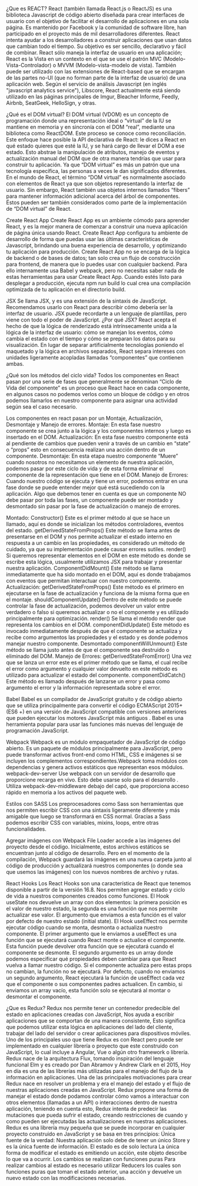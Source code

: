 ¿Que es REACT?
React (también llamada React.js o ReactJS) es una biblioteca Javascript de código abierto diseñada para crear interfaces de usuario con el objetivo de facilitar el desarrollo de aplicaciones en una sola página. Es mantenido por Facebook y la comunidad de software libre, han participado en el proyecto más de mil desarrolladores diferentes.
React intenta ayudar a los desarrolladores a construir aplicaciones que usan datos que cambian todo el tiempo. Su objetivo es ser sencillo, declarativo y fácil de combinar. React sólo maneja la interfaz de usuario en una aplicación; React es la Vista en un contexto en el que se use el patrón MVC (Modelo-Vista-Controlador) o MVVM (Modelo-vista-modelo de vista). También puede ser utilizado con las extensiones de React-based que se encargan de las partes no-UI (que no forman parte de la interfaz de usuario) de una aplicación web.
Según el servicio de análisis Javascript (en inglés "javascript analytics service"), Libscore, React actualmente está siendo utilizado en las páginas principales de Imgur, Bleacher Informe, Feedly, Airbnb, SeatGeek, HelloSign, y otras.

¿Qué es el DOM virtual?
El DOM virtual (VDOM) es un concepto de programación donde una representación ideal o “virtual” de la IU se mantiene en memoria y en sincronía con el DOM “real”, mediante una biblioteca como ReactDOM. Este proceso se conoce como reconciliación.
Este enfoque hace posible la API declarativa de React: le dices a React en qué estado quieres que esté la IU, y se hará cargo de llevar el DOM a ese estado. Esto abstrae la manipulación de atributos, manejo de eventos y actualización manual del DOM que de otra manera tendrías que usar para construir tu aplicación.
Ya que “DOM virtual” es más un patrón que una tecnología específica, las personas a veces le dan significados diferentes. En el mundo de React, el término “DOM virtual” es normalmente asociado con elementos de React ya que son objetos representando la interfaz de usuario. Sin embargo, React también usa objetos internos llamados “fibers” para mantener información adicional acerca del árbol de componentes. Éstos pueden ser también considerados como parte de la implementación de “DOM virtual” de React.

Create React App
Create React App es un ambiente cómodo para aprender React, y es la mejor manera de comenzar a construir una nueva aplicación de página única usando React.
Create React App configura tu ambiente de desarrollo de forma que puedas usar las últimas características de Javascript, brindando una buena experiencia de desarrollo, y optimizando tu aplicación para producción.
Create React App no se encarga de la lógica de backend o de bases de datos; tan solo crea un flujo de construcción para frontend, de manera que lo puedes usar con cualquier backend. Para ello internamente usa Babel y webpack, pero no necesitas saber nada de estas herramientas para usar Create React App.
Cuando estés listo para desplegar a producción, ejecuta npm run build lo cual crea una compilación optimizada de tu aplicación en el directorio build.

JSX
Se llama JSX, y es una extensión de la sintaxis de JavaScript. Recomendamos usarlo con React para describir cómo debería ser la interfaz de usuario. JSX puede recordarte a un lenguaje de plantillas, pero viene con todo el poder de JavaScript.
¿Por qué JSX?
React acepta el hecho de que la lógica de renderizado está intrínsecamente unida a la lógica de la interfaz de usuario: cómo se manejan los eventos, cómo cambia el estado con el tiempo y cómo se preparan los datos para su visualización.
En lugar de separar artificialmente tecnologías poniendo el maquetado y la lógica en archivos separados, React separa intereses con unidades ligeramente acopladas llamadas “componentes” que contienen ambas.

¿Qué son los métodos del ciclo vida?
Todos los componentes en React pasan por una serie de fases que generalmente se denominan “Ciclo de Vida del componente” es un proceso que React hace en cada componente, en algunos casos no podemos verlos como un bloque de código y en otros podemos llamarlos en nuestro componente para asignar una actividad según sea el caso necesario.

Los componentes en react pasan por un Montaje, Actualización, Desmontaje y Manejo de errores.
Montaje:
En esta fase nuestro componente se crea junto a la lógica y los componentes internos y luego es insertado en el DOM.
Actualización:
En esta fase nuestro componente está al pendiente de cambios que pueden venir a través de un cambio en “state” o “props” esto en consecuencia realizan una acción dentro de un componente.
Desmontaje:
En esta etapa nuestro componente “Muere” cuando nosotros no necesitamos un elemento de nuestra aplicación, podemos pasar por este ciclo de vida y de esta forma eliminar el componente de la representación que tiene en el DOM.
Manejo de Errores:
Cuando nuestro código se ejecuta y tiene un error, podemos entrar en una fase donde se puede entender mejor qué está sucediendo con la aplicación.
Algo que debemos tener en cuenta es que un componente NO debe pasar por toda las fases, un componente puede ser montado y desmontado sin pasar por la fase de actualización o manejo de errores.

Montado:
Constructor()
Este es el primer método al que se hace un llamado, aquí es donde se inicializan los métodos controladores, eventos del estado.
getDerivedStateFromProps()
Este método se llama antes de presentarse en el DOM y nos permite actualizar el estado interno en respuesta a un cambio en las propiedades, es considerado un método de cuidado, ya que su implementación puede causar errores sutiles.
render()
Si queremos representar elementos en el DOM en este método es donde se escribe esta lógica, usualmente utilizamos JSX para trabajar y presentar nuestra aplicación.
ComponentDidMount()
Este método se llama inmediatamente que ha sido montado en el DOM, aquí es donde trabajamos con eventos que permitan interactuar con nuestro componente.
Actualización:
getDerivedStateFromProps()
Este método es el primero en ejecutarse en la fase de actualización y funciona de la misma forma que en el montaje.
shouldComponentUpdate()
Dentro de este método se puede controlar la fase de actualización, podemos devolver un valor entre verdadero o falso si queremos actualizar o no el componente y es utilizado principalmente para optimización.
render()
Se llama el método render que representa los cambios en el DOM.
componentDidUpdate()
Este método es invocado inmediatamente después de que el componente se actualiza y recibe como argumentos las propiedades y el estado y es donde podemos manejar nuestro componente.
Desmontado
componentWillUnmount()
Este método se llama justo antes de que el componente sea destruido o eliminado del DOM.
Manejo de Errores:
getDerivedStateFromError()
Una vez que se lanza un error este es el primer método que se llama, el cual recibe el error como argumento y cualquier valor devuelto en este método es utilizado para actualizar el estado del componente.
componentDidCatch()
Este método es llamado después de lanzarse un error y pasa como argumento el error y la información representada sobre el error.

Babel
Babel es un compilador de JavaScript gratuito y de código abierto que se utiliza principalmente para convertir el código ECMAScript 2015+ (ES6 +) en una versión de JavaScript compatible con versiones anteriores que pueden ejecutar los motores JavaScript más antiguos . Babel es una herramienta popular para usar las funciones más nuevas del lenguaje de programación JavaScript.

Webpack
Webpack es un módulo empaquetador de JavaScript de código abierto. Es un paquete de módulos principalmente para JavaScript, pero puede transformar activos front-end como HTML, CSS e imágenes si se incluyen los complementos correspondientes.Webpack toma módulos con dependencias y genera activos estáticos que representan esos módulos.
webpack-dev-server
Use webpack con un servidor de desarrollo que proporcione recarga en vivo. Esto debe usarse solo para el desarrollo .
Utiliza webpack-dev-middleware debajo del capó, que proporciona acceso rápido en memoria a los activos del paquete web.

Estilos con SASS
Los preprocesadores como Sass son herramientas que nos permiten escribir CSS con una sintaxis ligeramente diferente y más amigable que luego se transformará en CSS normal. Gracias a Sass podemos escribir CSS con variables, mixins, loops, entre otras funcionalidades.

Agregar imágenes con Webpack
File Loader accede a las imágenes del proyecto desde el código.
Inicialmente, estos archivos estáticos se encuentran junto al código de desarrollo. Pero en el momento de la compilación, Webpack guardará las imágenes en una nueva carpeta junto al código de producción y actualizará nuestros componentes (o donde sea que usemos las imágenes) con los nuevos nombres de archivo y rutas.

React Hooks
Los React Hooks son una característica de React que tenemos disponible a partir de la versión 16.8. Nos permiten agregar estado y ciclo de vida a nuestros componentes creados como funciones.
El Hook useState nos devuelve un array con dos elementos: la primera posición es el valor de nuestro estado, la segunda es una función que nos permite actualizar ese valor.
El argumento que enviamos a esta función es el valor por defecto de nuestro estado (initial state).
El Hook useEffect nos permite ejecutar código cuando se monta, desmonta o actualiza nuestro componente.
El primer argumento que le enviamos a useEffect es una función que se ejecutará cuando React monte o actualice el componente. Esta función puede devolver otra función que se ejecutará cuando el componente se desmonte.
El segundo argumento es un array donde podemos especificar qué propiedades deben cambiar para que React vuelva a llamar nuestro código. Si el componente actualiza pero estas props no cambian, la función no se ejecutará.
Por defecto, cuando no enviamos un segundo argumento, React ejecutará la función de useEffect cada vez que el componente o sus componentes padres actualicen. En cambio, si enviamos un array vacío, esta función solo se ejecutará al montar o desmontar el componente.

¿Que es Redux?
Redux nos permite tener un contenedor predecible del estado en aplicaciones creadas con JavaScript, Nos ayuda a escribir aplicaciones que se comportan de una manera consistente, Esto significa que podemos utilizar esta lógica en aplicaciones del lado del cliente, trabajar del lado del servidor o crear aplicaciones para dispositivos móviles.
Uno de los principales uso que tiene Redux es con React pero puede ser implementado en cualquier librería o proyecto que este construido con JavaScript, lo cual incluye a Angular, Vue o algún otro framework o librería.
Redux nace de la arquitectura Flux, tomando inspiración del lenguaje funcional Elm y es creado por Dan Abramov y Andrew Clark en el 2015, Hoy en día es una de las librerías más utilizadas para el manejo del flujo de la información en aplicaciones.
Una de las principales motivaciones para crear Redux nace en resolver un problema y era el manejo del estado y el flujo de nuestras aplicaciones creadas en JavaScript. Redux propone una forma de manejar el estado donde podamos controlar cómo vamos a interactuar con otros elementos (llamadas a un API) o interacciones dentro de nuestra aplicación, teniendo en cuenta esto, Redux intenta de predecir las mutaciones que pueda sufrir el estado, creando restricciones de cuando y como pueden ser ejecutadas las actualizaciones en nuestras aplicaciones.
Redux es una librería muy pequeña que se puede incorporar en cualquier proyecto construido en JavaScript y se basa en tres principios:
Única fuente de la verdad:
Nuestra aplicación solo debe de tener un único Store y es la única fuente de información.
El estado es de solo lectura
La única forma de modificar el estado es emitiendo un acción, este objeto describe lo que va a ocurrir.
Los cambios se realizan con funciones puras
Para realizar cambios al estado es necesario utilizar Reducers los cuales son funciones puras que toman el estado anterior, una acción y devuelve un nuevo estado con las modificaciones necesarias.
